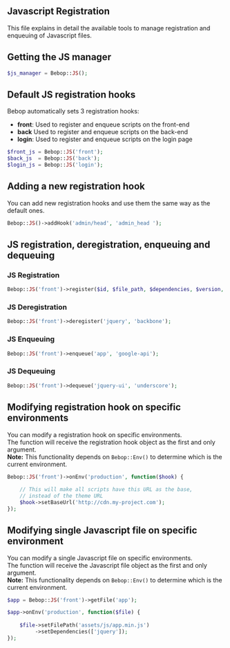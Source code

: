 Javascript Registration
---
This file explains in detail the available tools to manage registration and enqueuing of Javascript files.

## Getting the JS manager

```php
$js_manager = Bebop::JS();
```

## Default JS registration hooks
Bebop automatically sets 3 registration hooks:
- **front**: Used to register and enqueue scripts on the front-end
- **back** Used to register and enqueue scripts on the back-end
- **login**: Used to register and enqueue scripts on the login page

```php
$front_js = Bebop::JS('front');
$back_js  = Bebop::JS('back');
$login_js = Bebop::JS('login');
```

## Adding a new registration hook
You can add new registration hooks and use them the same way as the default ones.

```php
Bebop::JS()->addHook('admin/head', 'admin_head ');
```

## JS registration, deregistration, enqueuing and dequeuing

### JS Registration
```php
Bebop::JS('front')->register($id, $file_path, $dependencies, $version, $in_footer);
```

### JS Deregistration
```php
Bebop::JS('front')->deregister('jquery', 'backbone');
```

### JS Enqueuing
```php
Bebop::JS('front')->enqueue('app', 'google-api');
```

### JS Dequeuing
```php
Bebop::JS('front')->dequeue('jquery-ui', 'underscore');
```

## Modifying registration hook on specific environments
You can modify a registration hook on specific environments.  
The function will receive the registration hook object as the first and only argument.  
**Note:** This functionality depends on `Bebop::Env()` to determine which is the current environment.  

```php
Bebop::JS('front')->onEnv('production', function($hook) {
    
    // This will make all scripts have this URL as the base,
    // instead of the theme URL
    $hook->setBaseUrl('http://cdn.my-project.com');
});
```

## Modifying single Javascript file on specific environment
You can modify a single Javascript file on specific environments.  
The function will receive the Javascript file object as the first and only argument.  
**Note:** This functionality depends on `Bebop::Env()` to determine which is the current environment.  

```php
$app = Bebop::JS('front')->getFile('app');

$app->onEnv('production', function($file) {
    
    $file->setFilePath('assets/js/app.min.js')
         ->setDependencies(['jquery']);
});
```